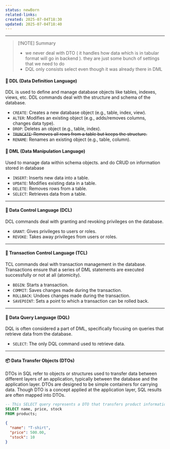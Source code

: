 ```yaml
---
status: newBorn
related-links: 
created: 2025-07-04T18:30
updated: 2025-07-04T18:40
---
```

---

> [!NOTE] Summary
> - we never deal with DTO ( it handles how data which is in tabular format will go in backend ). they are just some bunch of settings that we need to do
> - DQL only consists select even though it was already there in DML


#### 🔧 DDL (Data Definition Language)

DDL is used to define and manage database objects like tables, indexes, views, etc. DDL commands deal with the structure and schema of the database.

* `CREATE`: Creates a new database object (e.g., table, index, view).
* `ALTER`: Modifies an existing object (e.g., adds/removes columns, changes data type).
* `DROP`: Deletes an object (e.g., table, index).
* ~~`TRUNCATE`: Removes all rows from a table but keeps the structure.~~
* `RENAME`: Renames an existing object (e.g., table, column).

#### 🔄 DML (Data Manipulation Language)

Used to manage data within schema objects. and do CRUD on information stored in database

* `INSERT`: Inserts new data into a table.
* `UPDATE`: Modifies existing data in a table.
* `DELETE`: Removes rows from a table.
* `SELECT`: Retrieves data from a table.

---

#### 🔐 Data Control Language (DCL)

DCL commands deal with granting and revoking privileges on the database.

* `GRANT`: Gives privileges to users or roles.
* `REVOKE`: Takes away privileges from users or roles.

---

#### 🔁 Transaction Control Language (TCL)

TCL commands deal with transaction management in the database. Transactions ensure that a series of DML statements are executed successfully or not at all (atomicity).

* `BEGIN`: Starts a transaction.
* `COMMIT`: Saves changes made during the transaction.
* `ROLLBACK`: Undoes changes made during the transaction.
* `SAVEPOINT`: Sets a point to which a transaction can be rolled back.

---

#### 🔎 Data Query Language (DQL)

DQL is often considered a part of DML, specifically focusing on queries that retrieve data from the database.

* `SELECT`: The only DQL command used to retrieve data.

---

#### 📦 Data Transfer Objects (DTOs)

DTOs in SQL refer to objects or structures used to transfer data between different layers of an application, typically between the database and the application layer. DTOs are designed to be simple containers for carrying data. Though DTO is a concept applied at the application layer, SQL results are often mapped into DTOs.

```sql
-- This SELECT query represents a DTO that transfers product information
SELECT name, price, stock
FROM products;
```

```json
{
  "name": "T-shirt",
  "price": 500.00,
  "stock": 10
}
```


